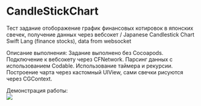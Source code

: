 # CandleStickChart
Тест задание отоборажение график финансовых котировок в японских свечек, получение данных через вебсокет /
Japanese Candlestick Chart Swift Lang (finance stocks), data from websocket

Описание выполнения:
Задание выполнено без Cocoapods. Подключение к вебсокету через CFNetwork. Парсинг данных с использованием Codable. Использование таймера и рекурсии. Построение чарта через кастомный UIView, сами свечки рисуются через CGContext.

Демонстрация работы:<br/>
<img src="https://yadi.sk/i/DtxpLugY26nQxA" />

